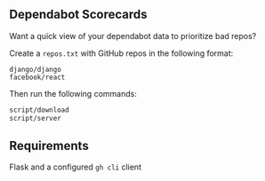 ## Dependabot Scorecards

Want a quick view of your dependabot data to prioritize bad repos?

Create a `repos.txt` with GitHub repos in the following format:

```
django/django
facebook/react
```

Then run the following commands:

```bash
script/download
script/server
```

## Requirements
Flask and a configured `gh cli` client
